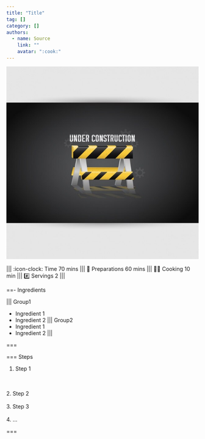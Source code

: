 ```yaml
---
title: "Title"
tag: []
category: []
authors:
  - name: Source
    link: ""
    avatar: ":cook:"
---
```


![](img/construction.jpg)

||| :icon-clock: Time
70 mins
||| :knife: Preparations
60 mins
||| :cook: Cooking
10 min
||| :hash: Servings
2
|||

==- Ingredients

||| Group1
- Ingredient 1
- Ingredient 2
||| Group2
- Ingredient 1
- Ingredient 2
|||

===

=== Steps

1. Step 1
<br>
<br>
2. Step 2
<br>
<br>
3. Step 3
<br>
<br>
4. ...

===
